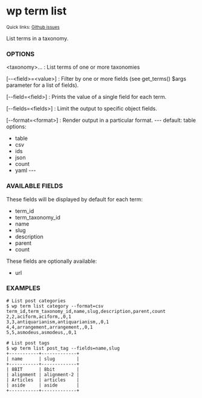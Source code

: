 # wp term list

<small>Quick links: <a href="https://github.com/issues?q=is%3Aopen+label%3Acommand%3Aterm-list+sort%3Aupdated-desc+org%3Awp-cli">Github issues</a></small>

List terms in a taxonomy.

### OPTIONS

&lt;taxonomy&gt;...
: List terms of one or more taxonomies

[\--&lt;field&gt;=&lt;value&gt;]
: Filter by one or more fields (see get_terms() $args parameter for a list of fields).

[\--field=&lt;field&gt;]
: Prints the value of a single field for each term.

[\--fields=&lt;fields&gt;]
: Limit the output to specific object fields.

[\--format=&lt;format&gt;]
: Render output in a particular format.
\---
default: table
options:
  - table
  - csv
  - ids
  - json
  - count
  - yaml
\---

### AVAILABLE FIELDS

These fields will be displayed by default for each term:

* term_id
* term_taxonomy_id
* name
* slug
* description
* parent
* count

These fields are optionally available:

* url

### EXAMPLES

    # List post categories
    $ wp term list category --format=csv
    term_id,term_taxonomy_id,name,slug,description,parent,count
    2,2,aciform,aciform,,0,1
    3,3,antiquarianism,antiquarianism,,0,1
    4,4,arrangement,arrangement,,0,1
    5,5,asmodeus,asmodeus,,0,1

    # List post tags
    $ wp term list post_tag --fields=name,slug
    +-----------+-------------+
    | name      | slug        |
    +-----------+-------------+
    | 8BIT      | 8bit        |
    | alignment | alignment-2 |
    | Articles  | articles    |
    | aside     | aside       |
    +-----------+-------------+


